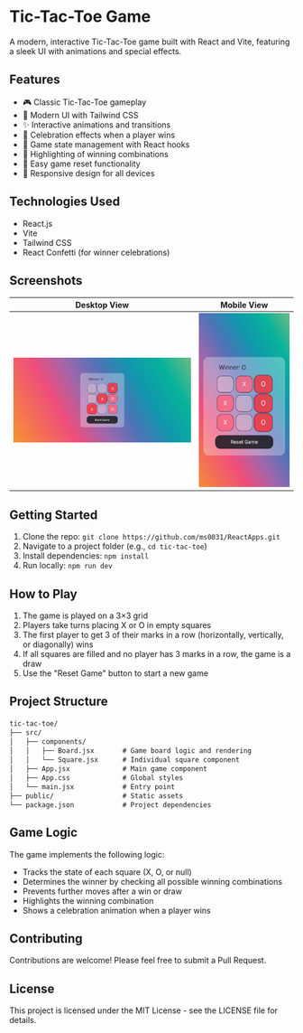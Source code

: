 # Tic-Tac-Toe Game

A modern, interactive Tic-Tac-Toe game built with React and Vite, featuring a sleek UI with animations and special effects.

## Features

- 🎮 Classic Tic-Tac-Toe gameplay
- 🎨 Modern UI with Tailwind CSS
- ✨ Interactive animations and transitions
- 🎉 Celebration effects when a player wins
- 🔄 Game state management with React hooks
- 🎯 Highlighting of winning combinations
- 🔄 Easy game reset functionality
- 📱 Responsive design for all devices

## Technologies Used

- React.js
- Vite
- Tailwind CSS
- React Confetti (for winner celebrations)


## Screenshots
| Desktop View | Mobile View |
|--------------|-------------|
| ![Desktop](./public/screenshot-desktop.png) | ![Mobile](./public/screenshot-mobile.jpg) |


## Getting Started
1. Clone the repo: `git clone https://github.com/ms0031/ReactApps.git`
2. Navigate to a project folder (e.g., `cd tic-tac-toe`)
3. Install dependencies: `npm install`
4. Run locally: `npm run dev`

## How to Play
1. The game is played on a 3×3 grid
2. Players take turns placing X or O in empty squares
3. The first player to get 3 of their marks in a row (horizontally, vertically, or diagonally) wins
4. If all squares are filled and no player has 3 marks in a row, the game is a draw
5. Use the "Reset Game" button to start a new game

## Project Structure
```plaintext
tic-tac-toe/
├── src/
│   ├── components/
│   │   ├── Board.jsx       # Game board logic and rendering
│   │   └── Square.jsx      # Individual square component
│   ├── App.jsx             # Main game component
│   ├── App.css             # Global styles
│   └── main.jsx            # Entry point
├── public/                 # Static assets
└── package.json            # Project dependencies
```

## Game Logic
The game implements the following logic:

- Tracks the state of each square (X, O, or null)
- Determines the winner by checking all possible winning combinations
- Prevents further moves after a win or draw
- Highlights the winning combination
- Shows a celebration animation when a player wins

## Contributing
Contributions are welcome! Please feel free to submit a Pull Request.

## License
This project is licensed under the MIT License - see the LICENSE file for details.